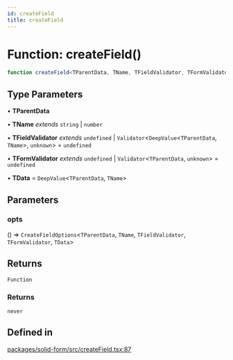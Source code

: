 ```yaml
---
id: createField
title: createField
---
```


# Function: createField()

```ts
function createField<TParentData, TName, TFieldValidator, TFormValidator, TData>(opts): () => never
```

## Type Parameters

• **TParentData**

• **TName** *extends* `string` \| `number`

• **TFieldValidator** *extends* `undefined` \| `Validator`\<`DeepValue`\<`TParentData`, `TName`\>, `unknown`\> = `undefined`

• **TFormValidator** *extends* `undefined` \| `Validator`\<`TParentData`, `unknown`\> = `undefined`

• **TData** = `DeepValue`\<`TParentData`, `TName`\>

## Parameters

### opts

() => `CreateFieldOptions`\<`TParentData`, `TName`, `TFieldValidator`, `TFormValidator`, `TData`\>

## Returns

`Function`

### Returns

`never`

## Defined in

[packages/solid-form/src/createField.tsx:87](https://github.com/TanStack/Formblob/main/packages/solid-form/src/createField.tsx#L87)
